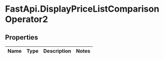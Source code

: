 # FastApi.DisplayPriceListComparisonOperator2

## Properties
Name | Type | Description | Notes
------------ | ------------- | ------------- | -------------
